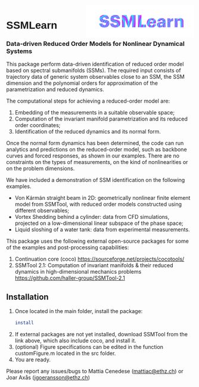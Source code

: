 <img src="docs/images/SSMLearnLogo.png" width="290" align="right">

<h1 style="font-family:Helvetica;" align="left">
    SSMLearn
</h1>

### Data-driven Reduced Order Models for Nonlinear Dynamical Systems

This package perform data-driven identification of reduced order model based on spectral submanifolds (SSMs). The required input consists of trajectory data of generic system observables close to an SSM, the SSM dimension and the polynomial orders for approximation of the parametrization and reduced dynamics.

The computational steps for achieving a reduced-order model are:

1. Embedding of the measurements in a suitable observable space;
2. Computation of the invariant manifold parametrization and its reduced order coordinates;
3. Identification of the reduced dynamics and its normal form.

Once the normal form dynamics has been determined, the code can run analytics and predictions on the reduced-order model, such as backbone curves and forced responses, as shown in our examples. There are no constraints on the types of measurements, on the kind of nonlinearities or on the problem dimensions.

We have included a demonstration of SSM identification on the following examples.

- Von Kármán straight beam in 2D: geometrically nonlinear finite element model from SSMTool, with reduced order models constructed using different observables;
- Vortex Shedding behind a cylinder: data from CFD simulations, projected on a low-dimensional linear subspace of the phase space;
- Liquid sloshing of a water tank: data from experimental measurements.

This package uses the following external open-source packages for some of the examples and post-processing capabilities:

1. Continuation core (coco) https://sourceforge.net/projects/cocotools/
2. SSMTool 2.1: Computation of invariant manifolds & their reduced dynamics in high-dimensional mechanics problems https://github.com/haller-group/SSMTool-2.1

## Installation
1. Once located in the main folder, install the package:  
    ```sh
    install
    ```
2. If external packages are not yet installed, download SSMTool from the link above, which also include coco, and install it. 
3. (optional) Figure specifications can be edited in the function customFigure.m located in the src folder.
4. You are ready.

Please report any issues/bugs to Mattia Cenedese (mattiac@ethz.ch) or Joar Axås (jgoeransson@ethz.ch)
